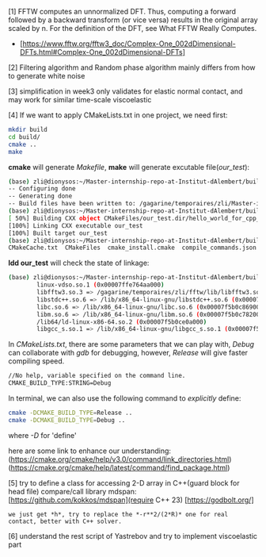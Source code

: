 
[1] FFTW computes an unnormalized DFT. Thus, computing a forward followed by a backward transform (or vice versa) results in the original array scaled by n. For the definition of the DFT, see What FFTW Really Computes. 

* [https://www.fftw.org/fftw3_doc/Complex-One_002dDimensional-DFTs.html#Complex-One_002dDimensional-DFTs]

[2] Filtering algorithm and Random phase algorithm mainly differs from how to generate white noise


[3] simplification in week3 only validates for elastic normal contact, and may work for similar time-scale viscoelastic


[4] If we want to apply CMakeLists.txt in one project, we need first:

```bash
mkdir build
cd build/
cmake ..
make
```
**cmake** will generate *Makefile*, **make** will generate excutable file(*our_test*):

```bash
(base) zli@dionysos:~/Master-internship-repo-at-Institut-dAlembert/build$ cmake ..
-- Configuring done
-- Generating done
-- Build files have been written to: /gagarine/temporaires/zli/Master-internship-repo-at-Institut-dAlembert/build
(base) zli@dionysos:~/Master-internship-repo-at-Institut-dAlembert/build$ make
[ 50%] Building CXX object CMakeFiles/our_test.dir/hello_world_for_cpp_configure/test_for_fftw.cc.o
[100%] Linking CXX executable our_test
[100%] Built target our_test
(base) zli@dionysos:~/Master-internship-repo-at-Institut-dAlembert/build$ ls
CMakeCache.txt  CMakeFiles  cmake_install.cmake  compile_commands.json  Makefile  our_test
```

**ldd our_test** will check the state of linkage:

```bash
(base) zli@dionysos:~/Master-internship-repo-at-Institut-dAlembert/build$ ldd our_test 
        linux-vdso.so.1 (0x00007ffe764aa000)
        libfftw3.so.3 => /gagarine/temporaires/zli/fftw/lib/libfftw3.so.3 (0x00007f5b0ccd9000)
        libstdc++.so.6 => /lib/x86_64-linux-gnu/libstdc++.so.6 (0x00007f5b0ca91000)
        libc.so.6 => /lib/x86_64-linux-gnu/libc.so.6 (0x00007f5b0c869000)
        libm.so.6 => /lib/x86_64-linux-gnu/libm.so.6 (0x00007f5b0c782000)
        /lib64/ld-linux-x86-64.so.2 (0x00007f5b0ce0a000)
        libgcc_s.so.1 => /lib/x86_64-linux-gnu/libgcc_s.so.1 (0x00007f5b0c762000)
```

In *CMakeLists.txt*, there are some parameters that we can play with, *Debug* can collaborate with *gdb* for debugging, however, *Release* will give faster compiling speed.

```bash
//No help, variable specified on the command line.
CMAKE_BUILD_TYPE:STRING=Debug
```
In terminal, we can also use the following command to *explicitly* define:

```bash
cmake -DCMAKE_BUILD_TYPE=Release ..
cmake -DCMAKE_BUILD_TYPE=Debug ..
```
where *-D* for 'define'

here are some link to enhance our understanding:
(https://cmake.org/cmake/help/v3.0/command/link_directories.html)
(https://cmake.org/cmake/help/latest/command/find_package.html)


[5] try to define a class for accessing 2-D array in C++(guard block for head file)
    compare/call library mdspan: [https://github.com/kokkos/mdspan](require C++ 23)
                                 [https://godbolt.org/]

    we just get *h*, try to replace the *-r**2/(2*R)* one for real contact, better with C++ solver.

[6] understand the rest script of Yastrebov and try to implement viscoelastic part